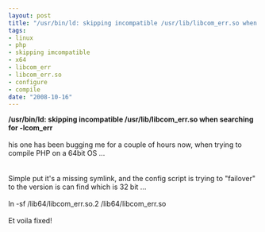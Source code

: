 ```yaml
--- 
layout: post
title: "/usr/bin/ld: skipping incompatible /usr/lib/libcom_err.so when searching for -lcom_err"
tags: 
- linux
- php
- skipping imcompatible
- x64
- libcom_err
- libcom_err.so
- configure
- compile
date: "2008-10-16"
---
```

<b>/usr/bin/ld: skipping incompatible /usr/lib/libcom_err.so when searching for -lcom_err</b><br /><br />his one has been bugging me for a couple of hours now, when trying to compile PHP on a 64bit OS ...<br /><br /><br />Simple put it's a missing symlink, and the config script is trying to "failover" to the version is can find which is 32 bit ...<br /><br />ln -sf /lib64/libcom_err.so.2 /lib64/libcom_err.so<br /><br />Et voila fixed!<br /><br /><br />
